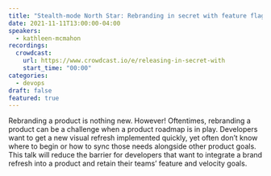 ```yaml
---
title: "Stealth-mode North Star: Rebranding in secret with feature flags"
date: 2021-11-11T13:00:00-04:00
speakers:
  - kathleen-mcmahon
recordings:
  crowdcast:
    url: https://www.crowdcast.io/e/releasing-in-secret-with
    start_time: "00:00"
categories:
  - devops
draft: false
featured: true
---
```


Rebranding a product is nothing new. However! Oftentimes, rebranding a product can be a challenge when a product roadmap is in play. Developers want to get a new visual refresh implemented quickly, yet often don’t know where to begin or how to sync those needs alongside other product goals. This talk will reduce the barrier for developers that want to integrate a brand refresh into a product and retain their teams’ feature and velocity goals.
